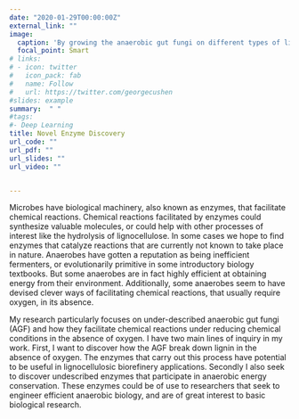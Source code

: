 ```yaml
---
date: "2020-01-29T00:00:00Z"
external_link: ""
image:
  caption: 'By growing the anaerobic gut fungi on different types of lignocellulose and other substrates I hope to be able to induce expression of novel ligninolytic genes. This image depicts the accumulated fermentation gases produced by fungi over time across a variety of substrates. (Unpublished data)' 
  focal_point: Smart
# links:
# - icon: twitter
#   icon_pack: fab
#   name: Follow
#   url: https://twitter.com/georgecushen
#slides: example
summary:  " "
#tags:
#- Deep Learning
title: Novel Enzyme Discovery
url_code: ""
url_pdf: ""
url_slides: ""
url_video: ""


---
```


Microbes have biological machinery, also known as enzymes, that facilitate chemical reactions. Chemical reactions facilitated by enzymes could synthesize valuable molecules, or could help with other processes of interest like the hydrolysis of lignocellulose. In some cases we hope to find enzymes that catalyze reactions that are currently not known to take place in nature. Anaerobes have gotten a reputation as being inefficient fermenters, or evolutionarily primitive in some introductory biology textbooks. But some anaerobes are in fact highly efficient at obtaining energy from their environment. Additionally, some anaerobes seem to have devised clever ways of facilitating chemical reactions, that usually require oxygen, in its absence.

My research particularly focuses on under-described anaerobic gut fungi (AGF) and how they facilitate chemical reactions under reducing chemical conditions in the absence of oxygen. I have two main lines of inquiry in my work. First, I want to discover how the AGF break down lignin in the absence of oxygen. The enzymes that carry out this process have potential to be useful in lignocellulosic biorefinery applications. Secondly I also seek to discover undescribed enzymes that participate in anaerobic energy conservation. These enzymes could be of use to researchers that seek to engineer efficient anaerobic biology, and are of great interest to basic biological research.   
